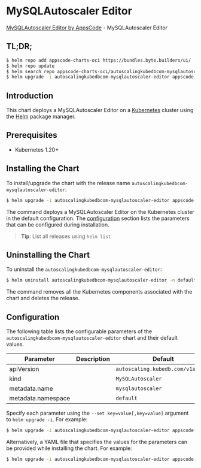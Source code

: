 # MySQLAutoscaler Editor

[MySQLAutoscaler Editor by AppsCode](https://byte.builders) - MySQLAutoscaler Editor

## TL;DR;

```bash
$ helm repo add appscode-charts-oci https://bundles.byte.builders/ui/
$ helm repo update
$ helm search repo appscode-charts-oci/autoscalingkubedbcom-mysqlautoscaler-editor --version=v0.4.20
$ helm upgrade -i autoscalingkubedbcom-mysqlautoscaler-editor appscode-charts-oci/autoscalingkubedbcom-mysqlautoscaler-editor -n default --create-namespace --version=v0.4.20
```

## Introduction

This chart deploys a MySQLAutoscaler Editor on a [Kubernetes](http://kubernetes.io) cluster using the [Helm](https://helm.sh) package manager.

## Prerequisites

- Kubernetes 1.20+

## Installing the Chart

To install/upgrade the chart with the release name `autoscalingkubedbcom-mysqlautoscaler-editor`:

```bash
$ helm upgrade -i autoscalingkubedbcom-mysqlautoscaler-editor appscode-charts-oci/autoscalingkubedbcom-mysqlautoscaler-editor -n default --create-namespace --version=v0.4.20
```

The command deploys a MySQLAutoscaler Editor on the Kubernetes cluster in the default configuration. The [configuration](#configuration) section lists the parameters that can be configured during installation.

> **Tip**: List all releases using `helm list`

## Uninstalling the Chart

To uninstall the `autoscalingkubedbcom-mysqlautoscaler-editor`:

```bash
$ helm uninstall autoscalingkubedbcom-mysqlautoscaler-editor -n default
```

The command removes all the Kubernetes components associated with the chart and deletes the release.

## Configuration

The following table lists the configurable parameters of the `autoscalingkubedbcom-mysqlautoscaler-editor` chart and their default values.

|     Parameter      | Description |                   Default                    |
|--------------------|-------------|----------------------------------------------|
| apiVersion         |             | <code>autoscaling.kubedb.com/v1alpha1</code> |
| kind               |             | <code>MySQLAutoscaler</code>                 |
| metadata.name      |             | <code>mysqlautoscaler</code>                 |
| metadata.namespace |             | <code>default</code>                         |


Specify each parameter using the `--set key=value[,key=value]` argument to `helm upgrade -i`. For example:

```bash
$ helm upgrade -i autoscalingkubedbcom-mysqlautoscaler-editor appscode-charts-oci/autoscalingkubedbcom-mysqlautoscaler-editor -n default --create-namespace --version=v0.4.20 --set apiVersion=autoscaling.kubedb.com/v1alpha1
```

Alternatively, a YAML file that specifies the values for the parameters can be provided while
installing the chart. For example:

```bash
$ helm upgrade -i autoscalingkubedbcom-mysqlautoscaler-editor appscode-charts-oci/autoscalingkubedbcom-mysqlautoscaler-editor -n default --create-namespace --version=v0.4.20 --values values.yaml
```
